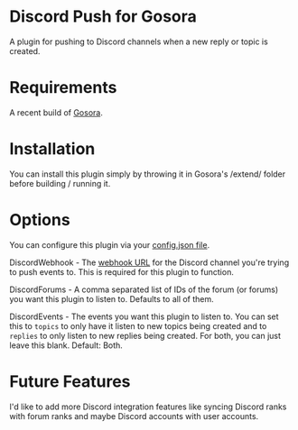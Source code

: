 # Discord Push for Gosora

A plugin for pushing to Discord channels when a new reply or topic is created.

# Requirements

A recent build of [Gosora](https://github.com/Azareal/Gosora).

# Installation

You can install this plugin simply by throwing it in Gosora's /extend/ folder before building / running it.

# Options

You can configure this plugin via your [config.json file](https://github.com/Azareal/Gosora/blob/master/docs/configuration.md).

DiscordWebhook - The [webhook URL](https://support.discordapp.com/hc/en-us/articles/228383668-Intro-to-Webhooks) for the Discord channel you're trying to push events to. This is required for this plugin to function.

DiscordForums - A comma separated list of IDs of the forum (or forums) you want this plugin to listen to. Defaults to all of them.

DiscordEvents - The events you want this plugin to listen to. You can set this to `topics` to only have it listen to new topics being created and to `replies` to only listen to new replies being created. For both, you can just leave this blank. Default: Both.

# Future Features

I'd like to add more Discord integration features like syncing Discord ranks with forum ranks and maybe Discord accounts with user accounts.